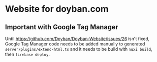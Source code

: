 # Website for doyban.com

## Important with Google Tag Manager

Until https://github.com/Doyban/Doyban-Website/issues/26 isn't fixed, Google Tag Manager code needs to be added manually to generated `server/plugins/extend-html.ts` and it needs to be build with `nuxi build`, then `firebase deploy`.
